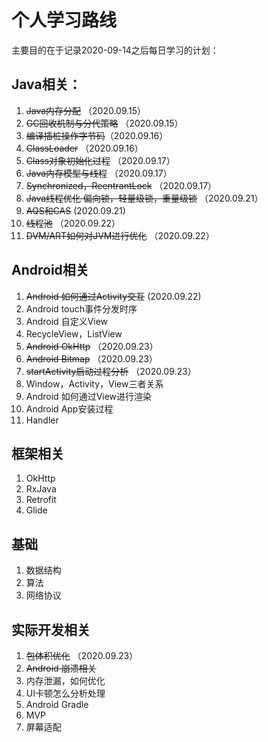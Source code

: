 # 个人学习路线

主要目的在于记录2020-09-14之后每日学习的计划：

## Java相关：

1. ~~Java内存分配~~ （2020.09.15）
2. ~~GC回收机制与分代策略~~ （2020.09.15）
3. ~~编译插桩操作字节码~~（2020.09.16）
4. ~~ClassLoader~~ （2020.09.16）
5. ~~Class对象初始化过程~~ （2020.09.17）
6. ~~Java内存模型与线程~~ （2020.09.17）
7. ~~Synchronized，ReentrantLock~~ （2020.09.17）
8. ~~Java线程优化 偏向锁，轻量级锁，重量级锁~~ （2020.09.21）
9. ~~AQS和CAS~~ (2020.09.21)
10. ~~线程池~~ （2020.09.22）
11. ~~DVM/ART如何对JVM进行优化~~ （2020.09.22）

## Android相关

1. ~~Android 如何通过Activity交互~~ (2020.09.22)
2. Android touch事件分发时序
3. Android 自定义View
4. RecycleView，ListView
5. ~~Android OkHttp~~ （2020.09.23）
6. ~~Android Bitmap~~ （2020.09.23）
7. ~~startActivity启动过程分析~~ （2020.09.23）
8. Window，Activity，View三者关系
9. Android 如何通过View进行渲染
10. Android App安装过程
11. Handler

## 框架相关

1. OkHttp
2. RxJava
3. Retrofit
4. Glide

## 基础

1. 数据结构
2. 算法
3. 网络协议

## 实际开发相关

1. ~~包体积优化~~ （2020.09.23）
2. ~~Android 崩溃相关~~
3. 内存泄漏，如何优化
4. UI卡顿怎么分析处理
5. Android Gradle
6. MVP
7. 屏幕适配



